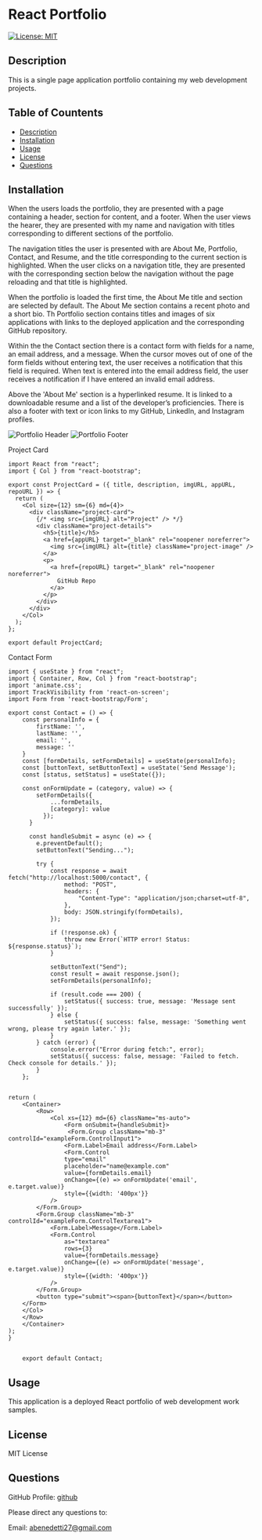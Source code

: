 # React Portfolio

[![License: MIT](https://img.shields.io/badge/License-MIT-yellow.svg)](https://opensource.org/licenses/MIT)

## Description <a name="description"></a>

This is a single page application portfolio containing my web development projects.

## Table of Countents 
- [Description](#description)
- [Installation](#installation)
- [Usage](#usage)
- [License](#license)
- [Questions](#questions)

## Installation <a name="installation"></a>
When the users loads the portfolio, they are presented with a page containing a header, section for content, and a footer. When the user views the hearer, they are presented with my name and navigation with titles corresponding to different sections of the portfolio.

The navigation titles the user is presented with are About Me, Portfolio, Contact, and Resume, and the title corresponding to the current section is highlighted. When the user clicks on a navigation title, they are presented with the corresponding section below the navigation without the page reloading and that title is highlighted.

When the portfolio is loaded the first time, the About Me title and section are selected by default. The About Me section contains a recent photo and a short bio. Th Portfolio section contains titles and images of six applications with links to the deployed application and the corresponding GitHub repository. 

Within the the Contact section there is a contact form with fields for a name, an email address, and a message. When the cursor moves out of one of the form fields without entering text, the user receives a notification that this field is required.
When text is entered into the email address field, the user receives a notification if I have entered an invalid email address.

Above the 'About Me' section is a hyperlinked resume. It is linked to a downloadable resume and a list of the developer’s proficiencies. There is also a footer with text or icon links to my GitHub, LinkedIn, and Instagram profiles. 

![Portfolio Header](image.png)
![Portfolio Footer](image-1.png)


Project Card
```
import React from "react";
import { Col } from "react-bootstrap";

export const ProjectCard = ({ title, description, imgURL, appURL, repoURL }) => {
  return (
    <Col size={12} sm={6} md={4}>
      <div className="project-card">
        {/* <img src={imgURL} alt="Project" /> */}
        <div className="project-details">
          <h5>{title}</h5>
          <a href={appURL} target="_blank" rel="noopener noreferrer">
            <img src={imgURL} alt={title} className="project-image" />
          </a>
          <p>
            <a href={repoURL} target="_blank" rel="noopener noreferrer">
              GitHub Repo
            </a>
          </p>
        </div>
      </div>
    </Col>
  );
};

export default ProjectCard;

```
Contact Form
```
import { useState } from "react";
import { Container, Row, Col } from "react-bootstrap";
import 'animate.css';
import TrackVisibility from 'react-on-screen';
import Form from 'react-bootstrap/Form';

export const Contact = () => {
    const personalInfo = {
        firstName: '',
        lastName: '',
        email: '',
        message: ''
    }
    const [formDetails, setFormDetails] = useState(personalInfo);
    const [buttonText, setButtonText] = useState('Send Message');
    const [status, setStatus] = useState({});

    const onFormUpdate = (category, value) => {
        setFormDetails({
            ...formDetails,
            [category]: value
          });
      }

      const handleSubmit = async (e) => {
        e.preventDefault();
        setButtonText("Sending...");
    
        try {
            const response = await fetch("http://localhost:5000/contact", {
                method: "POST",
                headers: {
                    "Content-Type": "application/json;charset=utf-8",
                },
                body: JSON.stringify(formDetails),
            });
    
            if (!response.ok) {
                throw new Error(`HTTP error! Status: ${response.status}`);
            }
    
            setButtonText("Send");
            const result = await response.json();
            setFormDetails(personalInfo);
    
            if (result.code === 200) {
                setStatus({ success: true, message: 'Message sent successfully' });
            } else {
                setStatus({ success: false, message: 'Something went wrong, please try again later.' });
            }
        } catch (error) {
            console.error("Error during fetch:", error);
            setStatus({ success: false, message: 'Failed to fetch. Check console for details.' });
        }
    };
    

return (
    <Container>
        <Row>
            <Col xs={12} md={6} className="ms-auto">
                <Form onSubmit={handleSubmit}>
                 <Form.Group className="mb-3" controlId="exampleForm.ControlInput1">
                <Form.Label>Email address</Form.Label>
                <Form.Control
                type="email"
                placeholder="name@example.com"
                value={formDetails.email}
                onChange={(e) => onFormUpdate('email', e.target.value)}
                style={{width: '400px'}}
            />
        </Form.Group>
        <Form.Group className="mb-3" controlId="exampleForm.ControlTextarea1">
            <Form.Label>Message</Form.Label>
            <Form.Control
                as="textarea"
                rows={3}
                value={formDetails.message}
                onChange={(e) => onFormUpdate('message', e.target.value)}
                style={{width: '400px'}}
            />
        </Form.Group>
        <button type="submit"><span>{buttonText}</span></button>
    </Form>
    </Col>
    </Row>
    </Container>
);
}

    
    export default Contact;

```

## Usage <a name="usage"></a>
This application is a  deployed React portfolio of web development work samples.


## License <a name="license"></a>
MIT License


## Questions <a name="questions"></a>

GitHub Profile: [github](https://github.com/abenedetti27)

Please direct any questions to:

Email: abenedetti27@gmail.com